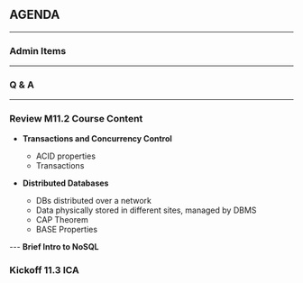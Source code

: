 ## AGENDA

---  

### Admin Items  

---  

### Q & A

---  
### Review M11.2 Course Content 

- **Transactions and Concurrency Control**   
  - ACID properties
  - Transactions

- **Distributed Databases**  
  - DBs distributed over a network
  - Data physically stored in different sites, managed by DBMS
  - CAP Theorem
  - BASE Properties
  
--- **Brief Intro to NoSQL** 

### Kickoff 11.3 ICA


